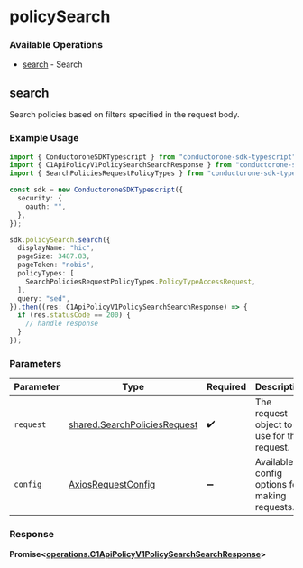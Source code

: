 # policySearch

### Available Operations

* [search](#search) - Search

## search

 Search policies based on filters specified in the request body.


### Example Usage

```typescript
import { ConductoroneSDKTypescript } from "conductorone-sdk-typescript";
import { C1ApiPolicyV1PolicySearchSearchResponse } from "conductorone-sdk-typescript/dist/sdk/models/operations";
import { SearchPoliciesRequestPolicyTypes } from "conductorone-sdk-typescript/dist/sdk/models/shared";

const sdk = new ConductoroneSDKTypescript({
  security: {
    oauth: "",
  },
});

sdk.policySearch.search({
  displayName: "hic",
  pageSize: 3487.83,
  pageToken: "nobis",
  policyTypes: [
    SearchPoliciesRequestPolicyTypes.PolicyTypeAccessRequest,
  ],
  query: "sed",
}).then((res: C1ApiPolicyV1PolicySearchSearchResponse) => {
  if (res.statusCode == 200) {
    // handle response
  }
});
```

### Parameters

| Parameter                                                                    | Type                                                                         | Required                                                                     | Description                                                                  |
| ---------------------------------------------------------------------------- | ---------------------------------------------------------------------------- | ---------------------------------------------------------------------------- | ---------------------------------------------------------------------------- |
| `request`                                                                    | [shared.SearchPoliciesRequest](../../models/shared/searchpoliciesrequest.md) | :heavy_check_mark:                                                           | The request object to use for the request.                                   |
| `config`                                                                     | [AxiosRequestConfig](https://axios-http.com/docs/req_config)                 | :heavy_minus_sign:                                                           | Available config options for making requests.                                |


### Response

**Promise<[operations.C1ApiPolicyV1PolicySearchSearchResponse](../../models/operations/c1apipolicyv1policysearchsearchresponse.md)>**

